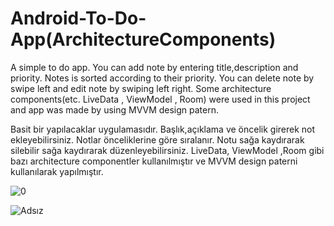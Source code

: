 # Android-To-Do-App(ArchitectureComponents)


A simple to do app. You can add note by entering title,description and priority. Notes is sorted according to their priority. You can delete note by swipe left and edit note by swiping left right.
Some architecture components(etc. LiveData , ViewModel , Room) were used in this project and app was made by using MVVM design patern.

Basit bir yapılacaklar uygulamasıdır. Başlık,açıklama ve öncelik girerek not ekleyebilirsiniz. Notlar önceliklerine göre sıralanır. Notu sağa kaydırarak silebilir sağa kaydırarak düzenleyebilirsiniz.
LiveData, ViewModel ,Room gibi bazı architecture componentler kullanılmıştır ve MVVM design paterni kullanılarak yapılmıştır.




![0](https://user-images.githubusercontent.com/45144910/93238806-98d70f80-f78a-11ea-8d3f-63100589a817.png)



![Adsız](https://user-images.githubusercontent.com/45144910/93239536-975a1700-f78b-11ea-8c98-15fd4102a61e.png)


